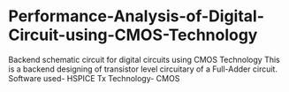 # Performance-Analysis-of-Digital-Circuit-using-CMOS-Technology
Backend schematic circuit for digital circuits using CMOS Technology
This is a backend designing of transistor level circuitary of a Full-Adder circuit. 
Software used- HSPICE
Tx Technology- CMOS 

